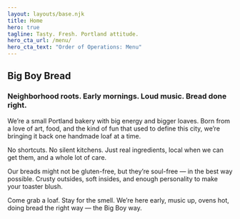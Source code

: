```yaml
---
layout: layouts/base.njk
title: Home
hero: true
tagline: Tasty. Fresh. Portland attitude.
hero_cta_url: /menu/
hero_cta_text: "Order of Operations: Menu"
---
```


## Big Boy Bread

### Neighborhood roots. Early mornings. Loud music. Bread done right.

We’re a small Portland bakery with big energy and bigger loaves.
Born from a love of art, food, and the kind of fun that used to define this city, we’re bringing it back one handmade loaf at a time.

No shortcuts. No silent kitchens. Just real ingredients, local when we can get them, and a whole lot of care.

Our breads might not be gluten-free, but they’re soul-free — in the best way possible.
Crusty outsides, soft insides, and enough personality to make your toaster blush.

Come grab a loaf. Stay for the smell.
We’re here early, music up, ovens hot, doing bread the right way — the Big Boy way.
